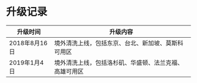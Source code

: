 

# 升级记录

| 升级时间       | 升级内容                        |
| ---------- | --------------------------- |
| 2018年8月16日 | 境外清洗上线，包括东京、台北、新加坡、莫斯科可用区   |
| 2019年1月4日  | 境外清洗上线，包括洛杉矶、华盛顿、法兰克福、高雄可用区 |

